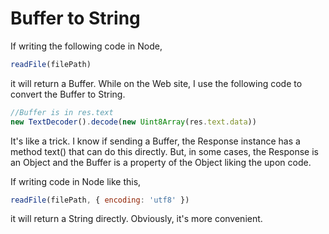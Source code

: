 # Buffer to String

If writing the following code in Node,

```javascript
readFile(filePath)
```

it will return a Buffer. While on the Web site, I use the following code to convert the Buffer to String.

```javascript
//Buffer is in res.text
new TextDecoder().decode(new Uint8Array(res.text.data))
```

It's like a trick. I know if sending a Buffer, the Response instance has a method text() that can do this directly. But, in some cases, the Response is an Object and the Buffer is a property of the Object liking the upon code.

If writing code in Node like this,

```javascript
readFile(filePath, { encoding: 'utf8' })
```

it will return a String directly. Obviously, it's more convenient.

